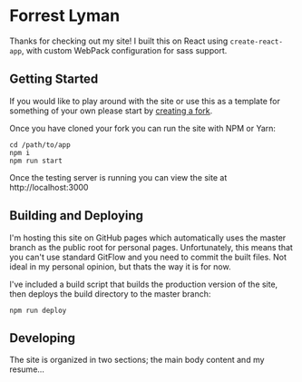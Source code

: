 Forrest Lyman
=============

Thanks for checking out my site! I built this on React using `create-react-app`, with custom WebPack configuration for 
sass support.

Getting Started
---------------

If you would like to play around with the site or use this as a template for something of your own please start by [creating 
a fork](https://help.github.com/articles/fork-a-repo/).

Once you have cloned your fork you can run the site with NPM or Yarn:

    cd /path/to/app
    npm i
    npm run start

Once the testing server is running you can view the site at http://localhost:3000

Building and Deploying
----------------------

I'm hosting this site on GitHub pages which automatically uses the master branch as the public root for personal pages.
Unfortunately, this means that you can't use standard GitFlow and you need to commit the built files. Not ideal in my 
personal opinion, but thats the way it is for now.

I've included a build script that builds the production version of the site, then deploys the build directory to the 
master branch:

    npm run deploy
    
Developing
----------

The site is organized in two sections; the main body content and my resume...

